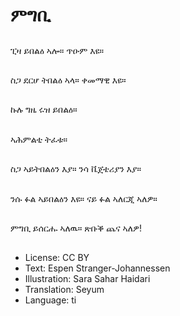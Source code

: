 # ምግቢ

##
ፒዛ ይበልዕ ኣሎ። ጥዑም እዩ።

##
ስጋ ደርሆ ትበልዕ ኣላ። ቀመማዊ እዩ።

##
ኩሉ ግዜ ሩዝ ይበልዕ።

##
ኣሕምልቲ ትፈቱ።

##
ስጋ ኣይትበልዕን እያ። ንሳ ቬጀቴሪያን እያ።

##
ንሱ ፉል ኣይበልዕን እዩ። ናይ ፉል ኣለርጂ ኣለዎ።

##
ምግቢ ይሰርሑ ኣለዉ። ጽቡቕ ጨና ኣለዎ!

##
* License: CC BY
* Text: Espen Stranger-Johannessen
* Illustration: Sara Sahar Haidari
* Translation: Seyum
* Language: ti
